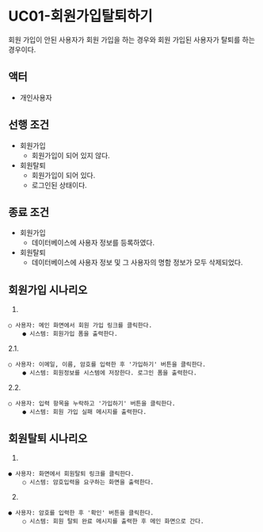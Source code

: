 # UC01-회원가입탈퇴하기
회원 가입이 안된 사용자가 회원 가입을 하는 경우와
회원 가입된 사용자가 탈퇴를 하는 경우이다.

## 액터
- 개인사용자

## 선행 조건
- 회원가입
    - 회원가입이 되어 있지 않다.
- 회원탈퇴
    - 회원가입이 되어 있다.
    - 로그인된 상태이다.

## 종료 조건
- 회원가입
    - 데이터베이스에 사용자 정보를 등록하였다.
- 회원탈퇴
    - 데이터베이스에 사용자 정보 및 그 사용자의 명함 정보가 모두 삭제되었다.

## 회원가입 시나리오
1.

    ○ 사용자: 메인 화면에서 회원 가입 링크를 클릭한다.
        ● 시스템: 회원가입 폼을 출력한다.

2.1.

    ○ 사용자: 이메일, 이름, 암호를 입력한 후 '가입하기' 버튼을 클릭한다.
        ● 시스템: 회원정보를 시스템에 저장한다. 로그인 폼을 출력한다.

2.2.

    ○ 사용자: 입력 항목을 누락하고 '가입하기' 버튼을 클릭한다.
        ● 시스템: 회원 가입 실패 메시지를 출력한다.

## 회원탈퇴 시나리오
1.

    ● 사용자: 화면에서 회원탈퇴 링크를 클릭한다.
        ○ 시스템: 암호입력을 요구하는 화면을 출력한다.

2.

    ● 사용자: 암호를 입력한 후 '확인' 버튼을 클릭한다.
        ○ 시스템: 회원 탈퇴 완료 메시지를 출력한 후 메인 화면으로 간다.  
